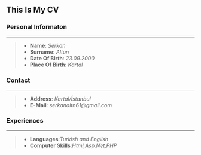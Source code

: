 ## This Is My CV
### Personal Informaton
---
>* **Name**: _Serkan_
>* **Surname**: _Altun_
>* **Date Of Birth**: _23.09.2000_
>* **Place Of Birth**: _Kartal_
### Contact
---
>* **Address**: _Kartal/İstanbul_
>* **E-Mail**: _serkanaltn61@gmail.com_
### Experiences
---
>* **Languages**:_Turkish and English_
>* **Computer Skills**:_Html,Asp.Net,PHP_
